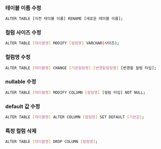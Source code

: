 ### 테이블 이름 수정
```bash
ALTER TABLE [이전 테이블 이름] RENAME [새로운 테이블 이름];
```

### 컬럼 사이즈 수정
```bash
ALTER TABLE [테이블명] MODIFY [컬럼명] VARCHAR(사이즈);
```

### 컬럼명 수정
```bash
ALTER TABLE [테이블명] CHANGE [기존컬럼명] [변경할컬럼명] [변경할 컬럼 타입];
```

### nullable 수정
```bash
ALTER TABLE [테이블명] MODIFY COLUMN [컬럼명] [컬럼 타입] NOT NULL;
```

### default 값 수정
```bash
ALTER TABLE [테이블명] ALTER COLUMN [컬럼명] SET DEFAULT [기본값];
```

### 특정 컬럼 삭제
```bash
ALTER TABLE [테이블명] DROP COLUMN [컬럼명];
```